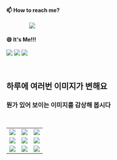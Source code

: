 #### 📫 How to reach me?
<a href="mailto:thquddnr123@gmail.com">
    <img 
        src="https://img.shields.io/badge/Gmail-d14836?style=flat-square&logo=Gmail&logoColor=white&link=mailto:thquddnr123@gmail.com"
        style="height : auto; margin-left : 60px; margin-right : 60px;"/>
</a>

#### 😄 It's Me!!!

<a href="https://cybecho.notion.site/SBU-s-Archives-854ccd3338c2456a867956f26143998a" target="_blank"><img src="https://img.shields.io/badge/Portfolio-303030?style=for-the-badge&logo=Notion&logoColor=white"/></a>
<a href="https://www.instagram.com/junk_warrior_vintage/" target="_blank"><img src="https://img.shields.io/badge/@junk_warrir_vintage-E4405F?style=for-the-badge&logo=Instagram&logoColor=white"/></a>
<a href="https://www.behance.net/thquddnr125654" target="_blank"><img src="https://img.shields.io/badge/Behance-1769FF?style=for-the-badge&logo=Behance&logoColor=white"/></a>

</br>

## 하루에 여러번 이미지가 변해요
### 뭔가 있어 보이는 이미지를 감상해 봅시다

<!--
마크업 바로보기 사이트
https://dillinger.io/ 
-->
 <br/> <table>
<tr>
<td><img src='https://www.random-art.org/img/large/417398.jpg'></td>
<td><img src='https://www.random-art.org/img/large/417213.jpg'></td>
<td><img src='https://www.random-art.org/img/large/417016.jpg'></td>
</tr>
<tr>
<td><img src='https://www.random-art.org/img/large/416958.jpg'></td>
<td><img src='https://www.random-art.org/img/large/416282.jpg'></td>
<td><img src='https://www.random-art.org/img/large/416350.jpg'></td>
</tr>
<tr>
<td><img src='https://www.random-art.org/img/large/415896.jpg'></td>
<td><img src='https://www.random-art.org/img/large/416817.jpg'></td>
<td><img src='https://www.random-art.org/img/large/416543.jpg'></td>
</tr>
</table>

